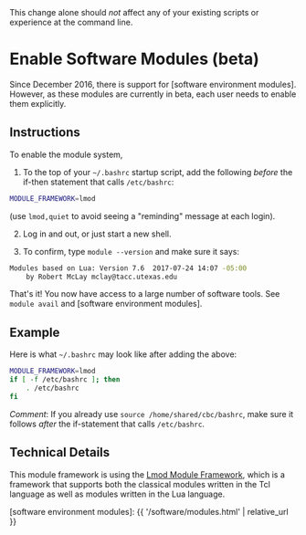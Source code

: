 <div class="alert alert-info" role="alert">
This change alone should <em>not</em> affect any of your existing scripts or experience at the command line.
</div>

# Enable Software Modules (beta)

Since December 2016, there is support for [software environment modules].  However, as these modules are currently in beta, each user needs to enable them explicitly.

## Instructions

To enable the module system,

1. To the top of your `~/.bashrc` startup script, add the following _before_ the if-then statement that calls `/etc/bashrc`:
```sh
MODULE_FRAMEWORK=lmod
```
(use `lmod,quiet` to avoid seeing a "reminding" message at each login).

2. Log in and out, or just start a new shell.

3. To confirm, type `module --version` and make sure it says:
```sh
Modules based on Lua: Version 7.6  2017-07-24 14:07 -05:00
    by Robert McLay mclay@tacc.utexas.edu
```
	
That's it!  You now have access to a large number of software tools.  See `module avail` and [software environment modules].


## Example

Here is what `~/.bashrc` may look like after adding the above:
```sh
MODULE_FRAMEWORK=lmod
if [ -f /etc/bashrc ]; then
	. /etc/bashrc
fi
```

_Comment_: If you already use `source /home/shared/cbc/bashrc`, make sure it follows _after_ the if-statement that calls `/etc/bashrc`.


## Technical Details
This module framework is using the [Lmod Module Framework](https://lmod.readthedocs.io/en/latest/), which is a framework that supports both the classical modules written in the Tcl language as well as modules written in the Lua language.


[software environment modules]: {{ '/software/modules.html' | relative_url }}
